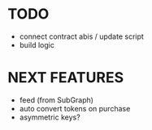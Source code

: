 # TODO
- connect contract abis / update script
- build logic



# NEXT FEATURES
- feed (from SubGraph)
- auto convert tokens on purchase
- asymmetric keys?